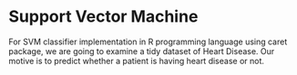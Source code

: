 # Support Vector Machine
For SVM classifier implementation in R programming language using caret package, we are going to examine a tidy dataset of Heart Disease. Our motive is to predict whether a patient is having heart disease or not.
